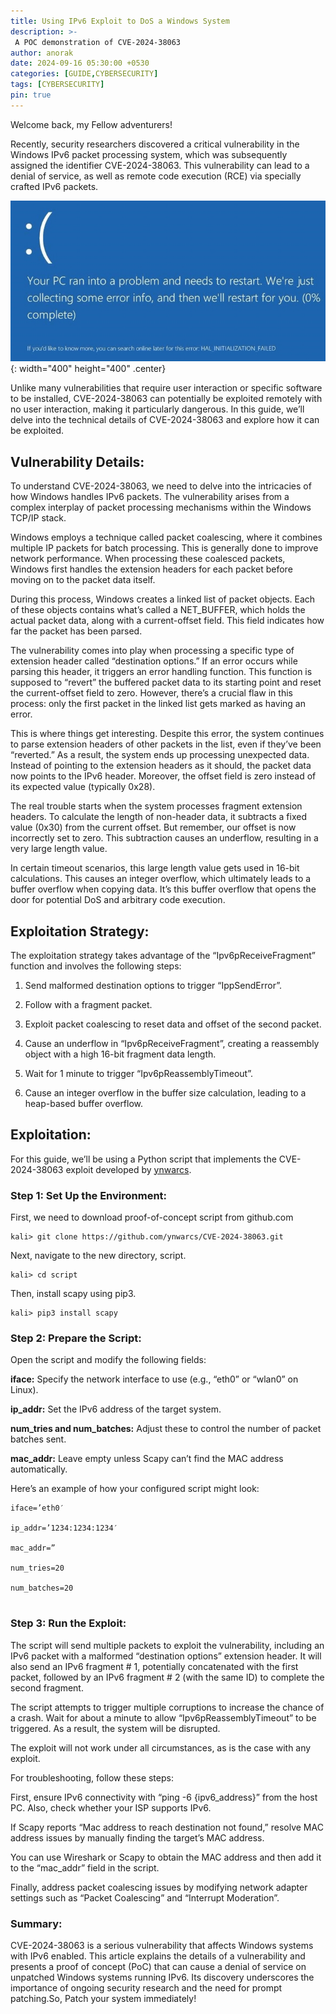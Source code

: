 ```yaml
---
title: Using IPv6 Exploit to DoS a Windows System
description: >-
 A POC demonstration of CVE-2024-38063
author: anorak
date: 2024-09-16 05:30:00 +0530
categories: [GUIDE,CYBERSECURITY]
tags: [CYBERSECURITY]
pin: true
---
```


Welcome back, my Fellow adventurers!

Recently, security researchers discovered a critical vulnerability in the Windows IPv6 packet processing system, which was subsequently assigned the identifier CVE-2024-38063. This vulnerability can lead to a denial of service, as well as remote code execution (RCE) via specially crafted IPv6 packets.


![img](/assets/img/202409/38063.gif){: width="400" height="400" .center}


Unlike many vulnerabilities that require user interaction or specific software to be installed, CVE-2024-38063 can potentially be exploited remotely with no user interaction, making it particularly dangerous. In this guide, we’ll delve into the technical details of CVE-2024-38063 and explore how it can be exploited.

## Vulnerability Details:

To understand CVE-2024-38063, we need to delve into the intricacies of how Windows handles IPv6 packets. The vulnerability arises from a complex interplay of packet processing mechanisms within the Windows TCP/IP stack.

Windows employs a technique called packet coalescing, where it combines multiple IP packets for batch processing. This is generally done to improve network performance. When processing these coalesced packets, Windows first handles the extension headers for each packet before moving on to the packet data itself.

During this process, Windows creates a linked list of packet objects. Each of these objects contains what’s called a NET_BUFFER, which holds the actual packet data, along with a current-offset field. This field indicates how far the packet has been parsed.

The vulnerability comes into play when processing a specific type of extension header called “destination options.” If an error occurs while parsing this header, it triggers an error handling function. This function is supposed to “revert” the buffered packet data to its starting point and reset the current-offset field to zero. However, there’s a crucial flaw in this process: only the first packet in the linked list gets marked as having an error.

This is where things get interesting. Despite this error, the system continues to parse extension headers of other packets in the list, even if they’ve been “reverted.” As a result, the system ends up processing unexpected data. Instead of pointing to the extension headers as it should, the packet data now points to the IPv6 header. Moreover, the offset field is zero instead of its expected value (typically 0x28).

The real trouble starts when the system processes fragment extension headers. To calculate the length of non-header data, it subtracts a fixed value (0x30) from the current offset. But remember, our offset is now incorrectly set to zero. This subtraction causes an underflow, resulting in a very large length value.

In certain timeout scenarios, this large length value gets used in 16-bit calculations. This causes an integer overflow, which ultimately leads to a buffer overflow when copying data. It’s this buffer overflow that opens the door for potential DoS and arbitrary code execution.


## Exploitation Strategy:

The exploitation strategy takes advantage of the “Ipv6pReceiveFragment” function and involves the following steps:

  1. Send malformed destination options to trigger “IppSendError”.

  2. Follow with a fragment packet.

  3. Exploit packet coalescing to reset data and offset of the second packet.

  4. Cause an underflow in “Ipv6pReceiveFragment”, creating a reassembly object with a high 16-bit fragment data length.

  5. Wait for 1 minute to trigger “Ipv6pReassemblyTimeout”.

  6. Cause an integer overflow in the buffer size calculation, leading to a heap-based buffer overflow.

## Exploitation:

For this guide, we’ll be using a Python script that implements the CVE-2024-38063 exploit developed by [ynwarcs](https://github.com/ynwarcs).

### Step 1: Set Up the Environment:

First, we need to download proof-of-concept script from github.com
```
kali> git clone https://github.com/ynwarcs/CVE-2024-38063.git
```
Next, navigate to the new directory, script.
```
kali> cd script
```
Then, install scapy using pip3.
```
kali> pip3 install scapy
```
### Step 2: Prepare the Script:

Open the script and modify the following fields:

  **iface:** Specify the network interface to use (e.g., “eth0” or “wlan0” on Linux).

  **ip_addr:** Set the IPv6 address of the target system.

  **num_tries and num_batches:** Adjust these to control the number of packet batches sent.

  **mac_addr:** Leave empty unless Scapy can’t find the MAC address automatically.

Here’s an example of how your configured script might look:

```
iface=’eth0′

ip_addr=’1234:1234:1234′

mac_addr=”

num_tries=20

num_batches=20


```


### Step 3: Run the Exploit:

The script will send multiple packets to exploit the vulnerability, including an IPv6 packet with a malformed “destination options” extension header. It will also send an IPv6 fragment # 1, potentially concatenated with the first packet, followed by an IPv6 fragment # 2 (with the same ID) to complete the second fragment.

The script attempts to trigger multiple corruptions to increase the chance of a crash. Wait for about a minute to allow “Ipv6pReassemblyTimeout” to be triggered. As a result, the system will be disrupted.

The exploit will not work under all circumstances, as is the case with any exploit.

For troubleshooting, follow these steps:

First, ensure IPv6 connectivity with “ping -6 {ipv6_address}” from the host PC. Also, check whether your ISP supports IPv6.

If Scapy reports “Mac address to reach destination not found,” resolve MAC address issues by manually finding the target’s MAC address.

You can use Wireshark or Scapy to obtain the MAC address and then add it to the “mac_addr” field in the script.

Finally, address packet coalescing issues by modifying network adapter settings such as “Packet Coalescing” and “Interrupt Moderation”.



### Summary:

CVE-2024-38063 is a serious vulnerability that affects Windows systems with IPv6 enabled. This article explains the details of a vulnerability and presents a proof of concept (PoC) that can cause a denial of service on unpatched Windows systems running IPv6. Its discovery underscores the importance of ongoing security research and the need for prompt patching.So, Patch your system immediately!
